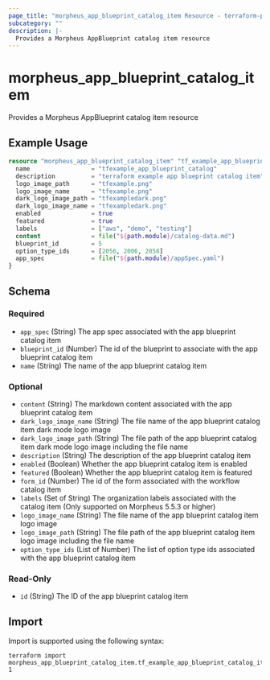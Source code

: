 ```yaml
---
page_title: "morpheus_app_blueprint_catalog_item Resource - terraform-provider-morpheus"
subcategory: ""
description: |-
  Provides a Morpheus AppBlueprint catalog item resource
---
```


# morpheus_app_blueprint_catalog_item

Provides a Morpheus AppBlueprint catalog item resource

## Example Usage

```terraform
resource "morpheus_app_blueprint_catalog_item" "tf_example_app_blueprint_catalog_item" {
  name                 = "tfexample_app_blueprint_catalog"
  description          = "terraform example app blueprint catalog item"
  logo_image_path      = "tfexample.png"
  logo_image_name      = "tfexample.png"
  dark_logo_image_path = "tfexampledark.png"
  dark_logo_image_name = "tfexampledark.png"
  enabled              = true
  featured             = true
  labels               = ["aws", "demo", "testing"]
  content              = file("${path.module}/catalog-data.md")
  blueprint_id         = 5
  option_type_ids      = [2056, 2006, 2058]
  app_spec             = file("${path.module}/appSpec.yaml")
}
```

<!-- schema generated by tfplugindocs -->
## Schema

### Required

- `app_spec` (String) The app spec associated with the app blueprint catalog item
- `blueprint_id` (Number) The id of the blueprint to associate with the app blueprint catalog item
- `name` (String) The name of the app blueprint catalog item

### Optional

- `content` (String) The markdown content associated with the app blueprint catalog item
- `dark_logo_image_name` (String) The file name of the app blueprint catalog item dark mode logo image
- `dark_logo_image_path` (String) The file path of the app blueprint catalog item dark mode logo image including the file name
- `description` (String) The description of the app blueprint catalog item
- `enabled` (Boolean) Whether the app blueprint catalog item is enabled
- `featured` (Boolean) Whether the app blueprint catalog item is featured
- `form_id` (Number) The id of the form associated with the workflow catalog item
- `labels` (Set of String) The organization labels associated with the catalog item (Only supported on Morpheus 5.5.3 or higher)
- `logo_image_name` (String) The file name of the app blueprint catalog item logo image
- `logo_image_path` (String) The file path of the app blueprint catalog item logo image including the file name
- `option_type_ids` (List of Number) The list of option type ids associated with the app blueprint catalog item

### Read-Only

- `id` (String) The ID of the app blueprint catalog item

## Import

Import is supported using the following syntax:

```shell
terraform import morpheus_app_blueprint_catalog_item.tf_example_app_blueprint_catalog_item 1
```
